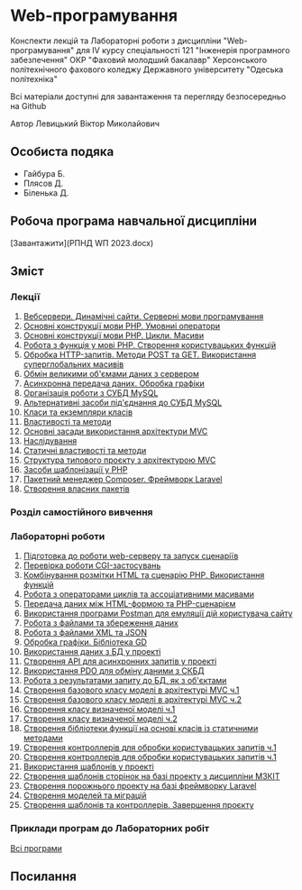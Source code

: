 # Web-програмування

Конспекти лекцій та Лабораторні роботи з дисципліни "Web-програмування" для IV курсу спеціальності 121 "Інженерія програмного забезпечення" ОКР "Фаховий молодший бакалавр" Херсонського політехнічного фахового коледжу Державного університету "Одеська політехніка"

Всі матеріали доступні для завантаження та перегляду безпосередньо на Github 

Автор Левицький Віктор Миколайович

## Особиста подяка

* Гайбура Б.
* Плясов Д.
* Біленька Д.

## Робоча програма навчальної дисципліни

[Завантажити](РПНД WП 2023.docx)

## Зміст
### Лекції
1. [Вебсервери. Динамічні сайти. Серверні мови програмування](/Лекції/lec-01.md)
2. [Основні конструкції мови РНР. Умовниі оператори](/Лекції/lec-02.md)
3. [Основні конструкції мови РНР. Цикли. Масиви](/Лекції/lec-03.md)
4. [Робота з функція у мові РНР. Створення користувацьких функцій](/Лекції/lec-04.md)
5. [Обробка HTTP-запитів. Методи POST та GET. Використання суперглобальних масивів](/Лекції/lec-05.md)
6. [Обмін великими об'ємами даних з сервером](/Лекції/lec-06.md)
7. [Асинхронна передача даних. Обробка графіки](/Лекції/lec-07.md)
8. [Організація роботи з СУБД MySQL](/Лекції/lec-08.md)
9. [Альтернативні засоби під'єднання до СУБД MySQL](/Лекції/lec-09.md)
10. [Класи та екземпляри класів](/Лекції/lec-10.md)
11. [Властивості та методи](/Лекції/lec-11.md)
12. [Основні засади використання архітектури MVC](/Лекції/lec-12.md)
13. [Наслідування](/Лекції/lec-13.md)
14. [Статичні властивості та методи](/Лекції/lec-14.md)
15. [Структура типового проєкту з архітектурою MVC](/Лекції/lec-15.md)
16. [Засоби шаблонізації у РНР](/Лекції/lec-16.md)
17. [Пакетний менеджер Composer. Фреймворк Laravel](/Лекції/lec-17.md)
18. [Створення власних пакетів](/Лекції/lec-18.md)


### Розділ самостійного вивчення

### Лабораторні роботи

1. [Підготовка до роботи web-серверу та запуск сценаріїв](/Лабораторні/lab-01.md)
2. [Перевірка роботи CGI-застосувань](/Лабораторні/lab-02.md)
3. [Комбінування розмітки HTML та сценарію PHP. Використання функцій](/Лабораторні/lab-03.md)
4. [Робота з операторами циклів та ассоціативними масивами](/Лабораторні/lab-04.md)
5. [Передача даних між HTML-формою та PHP-сценарієм](/Лабораторні/lab-05.md)
6. [Використання програми Postman для емуляції дій користувача сайту](/Лабораторні/lab-06.md)
7. [Робота з файлами та збереження даних](/Лабораторні/lab-07.md)
8. [Робота з файлами XML та JSON](/Лабораторні/lab-.md)
9. [Обробка графіки. Бібліотека GD](/Лабораторні/lab-.md)
10. [Використання даних з БД у проекті](/Лабораторні/lab-.md)
11. [Створення API для асинхронних запитів у проекті](/Лабораторні/lab-.md)
12. [Використання PDO для обміну даними з СКБД](/Лабораторні/lab-.md)
13. [Робота з результатами запиту до БД, як з об'єктами](/Лабораторні/lab-.md)
14. [Створення базового класу моделі в архітектурі MVC ч.1](/Лабораторні/lab-.md)
15. [Створення базового класу моделі в архітектурі MVC ч.2](/Лабораторні/lab-.md)
16. [Створення класу визначеної моделі ч.1](/Лабораторні/lab-.md)
17. [Створення класу визначеної моделі ч.2](/Лабораторні/lab-.md)
18. [Створення бібліотеки функції на основі класів із статичними методами](/Лабораторні/lab-.md)
19. [Створення контроллерів для обробки користувацьких запитів ч.1](/Лабораторні/lab-.md)
20. [Створення контроллерів для обробки користувацьких запитів ч.1](/Лабораторні/lab-.md)
21. [Використання шаблонів у проекті](/Лабораторні/lab-.md)
22. [Створення шаблонів сторінок на базі проекту з дисципліни МЗКІТ](/Лабораторні/lab-.md)
23. [Створення порожнього проекту на базі фреймворку Laravel](/Лабораторні/lab-.md)
24. [Створення моделей та міграцій](/Лабораторні/lab-.md)
25. [Створення шаблонів та контроллерів. Завершення проєкту](/Лабораторні/lab-.md)


### Приклади програм до Лабораторних робіт

[Всі програми](Лабораторні/src/)



## Посилання



